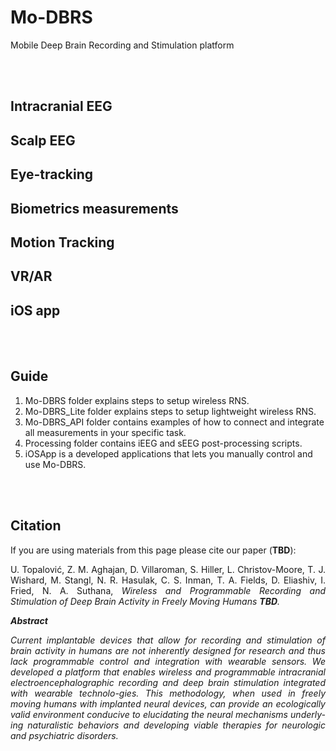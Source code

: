 # Mo-DBRS #
Mobile Deep Brain Recording and Stimulation platform



<br/><br/>

## Intracranial EEG
## Scalp EEG
## Eye-tracking
## Biometrics measurements
## Motion Tracking
## VR/AR
## iOS app

<br/><br/>


## Guide
1. Mo-DBRS folder explains steps to setup wireless RNS.
2. Mo-DBRS_Lite folder explains steps to setup lightweight wireless RNS.
3. Mo-DBRS_API folder contains examples of how to connect and integrate all measurements in your specific task.
4. Processing folder contains iEEG and sEEG post-processing scripts.
5. iOSApp is a developed applications that lets you manually control and use Mo-DBRS.

<br/><br/>

## Citation

If you are using materials from this page please cite our paper (**TBD**): 
<p align="justify">
U. Topalović, Z. M. Aghajan, D. Villaroman, S. Hiller, L. Christov-Moore, T. J. Wishard, M. Stangl, N. R. Hasulak, C. S. Inman, T. A. Fields, D. Eliashiv, I. Fried, N. A. Suthana, <i>Wireless and Programmable Recording and Stimulation of Deep Brain Activity in Freely Moving Humans <b>TBD</b>.
</p>

**Abstract**
<p align="justify">
Current implantable devices that allow for recording and stimulation of brain activity in humans are not inherently designed for research and thus lack programmable control and integration with wearable sensors. We developed a platform that enables wireless and programmable intracranial electroencephalographic recording and deep brain stimulation integrated with wearable technolo-gies. This methodology, when used in freely moving humans with implanted neural devices, can provide an ecologically valid environment conducive to elucidating the neural mechanisms underly-ing naturalistic behaviors and developing viable therapies for neurologic and psychiatric disorders.  
</p>
